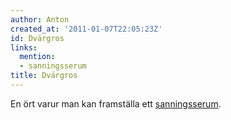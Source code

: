 ```yaml
---
author: Anton
created_at: '2011-01-07T22:05:23Z'
id: Dvärgros
links:
  mention:
  - sanningsserum
title: Dvärgros
---
```


En ört varur man kan framställa ett [sanningsserum].

  [sanningsserum]: sanningsserum
